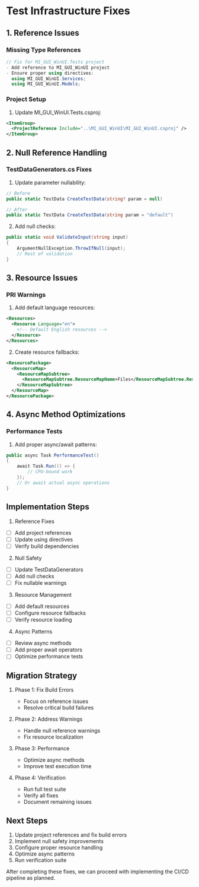 # Test Infrastructure Fixes

## 1. Reference Issues

### Missing Type References
```csharp
// Fix for MI_GUI_WinUI.Tests project
- Add reference to MI_GUI_WinUI project
- Ensure proper using directives:
  using MI_GUI_WinUI.Services;
  using MI_GUI_WinUI.Models;
```

### Project Setup
1. Update MI_GUI_WinUI.Tests.csproj:
```xml
<ItemGroup>
  <ProjectReference Include="..\MI_GUI_WinUI\MI_GUI_WinUI.csproj" />
</ItemGroup>
```

## 2. Null Reference Handling

### TestDataGenerators.cs Fixes
1. Update parameter nullability:
```csharp
// Before
public static TestData CreateTestData(string? param = null)

// After
public static TestData CreateTestData(string param = "default")
```

2. Add null checks:
```csharp
public static void ValidateInput(string input)
{
    ArgumentNullException.ThrowIfNull(input);
    // Rest of validation
}
```

## 3. Resource Issues

### PRI Warnings
1. Add default language resources:
```xml
<Resources>
  <Resource Language="en">
    <!-- Default English resources -->
  </Resource>
</Resources>
```

2. Create resource fallbacks:
```xml
<ResourcePackage>
  <ResourceMap>
    <ResourceMapSubtree>
      <ResourceMapSubtree.ResourceMapName>Files</ResourceMapSubtree.ResourceMapName>
    </ResourceMapSubtree>
  </ResourceMap>
</ResourcePackage>
```

## 4. Async Method Optimizations

### Performance Tests
1. Add proper async/await patterns:
```csharp
public async Task PerformanceTest()
{
    await Task.Run(() => {
        // CPU-bound work
    });
    // Or await actual async operations
}
```

## Implementation Steps

1. Reference Fixes
- [ ] Add project references
- [ ] Update using directives
- [ ] Verify build dependencies

2. Null Safety
- [ ] Update TestDataGenerators
- [ ] Add null checks
- [ ] Fix nullable warnings

3. Resource Management
- [ ] Add default resources
- [ ] Configure resource fallbacks
- [ ] Verify resource loading

4. Async Patterns
- [ ] Review async methods
- [ ] Add proper await operators
- [ ] Optimize performance tests

## Migration Strategy

1. Phase 1: Fix Build Errors
   - Focus on reference issues
   - Resolve critical build failures

2. Phase 2: Address Warnings
   - Handle null reference warnings
   - Fix resource localization

3. Phase 3: Performance
   - Optimize async methods
   - Improve test execution time

4. Phase 4: Verification
   - Run full test suite
   - Verify all fixes
   - Document remaining issues

## Next Steps

1. Update project references and fix build errors
2. Implement null safety improvements
3. Configure proper resource handling
4. Optimize async patterns
5. Run verification suite

After completing these fixes, we can proceed with implementing the CI/CD pipeline as planned.